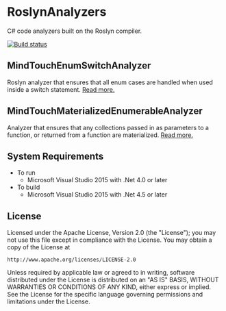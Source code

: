 RoslynAnalyzers
===============

C# code analyzers built on the Roslyn compiler.

[![Build status](https://ci.appveyor.com/api/projects/status/lj3g8340v18oewap?svg=true)](https://ci.appveyor.com/project/yurigorokhov/roslynanalyzers)

MindTouchEnumSwitchAnalyzer
---------------------------

Roslyn analyzer that ensures that all enum cases are handled when used inside a switch statement. [Read more.](MindTouchEnumSwitchAnalyzer/MindTouchEnumSwitchAnalyzer/README.md)

MindTouchMaterializedEnumerableAnalyzer
---------------------------------------

Analyzer that ensures that any collections passed in as parameters to a function, or returned from a function are materialized. [Read more.](MindTouchMaterializedEnumerableAnalyzer/MindTouchMaterializedEnumerableAnalyzer/README.md)

System Requirements
-------------------

-	To run
	-	Microsoft Visual Studio 2015 with .Net 4.0 or later
-	To build
	-	Microsoft Visual Studio 2015 with .Net 4.5 or later

License
-------

Licensed under the Apache License, Version 2.0 (the "License"); you may not use this file except in compliance with the License. You may obtain a copy of the License at

```
http://www.apache.org/licenses/LICENSE-2.0
```

Unless required by applicable law or agreed to in writing, software distributed under the License is distributed on an "AS IS" BASIS, WITHOUT WARRANTIES OR CONDITIONS OF ANY KIND, either express or implied. See the License for the specific language governing permissions and limitations under the License.
